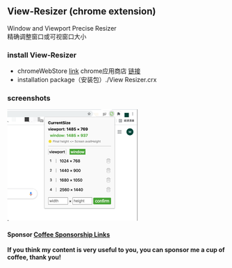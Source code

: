 ## View-Resizer (chrome extension)  
Window and Viewport Precise Resizer  
精确调整窗口或可视窗口大小

### install View-Resizer
- chromeWebStore [link](https://chrome.google.com/webstore/detail/view-resizer/dgnbmiehopjhpjbkpgcgjfmomfpmhlno/related?hl=zh-CN)
 chrome应用商店 [链接](https://chrome.google.com/webstore/detail/view-resizer/dgnbmiehopjhpjbkpgcgjfmomfpmhlno/related?hl=zh-CN)
- installation package（安装包）./View Resizer.crx


### screenshots
<img src="assets/viewResizershot.png" width = "300"  alt="" />  


#### Sponsor [Coffee Sponsorship Links](https://github.com/kongkong99/sponsor/blob/main/README.md)
**If you think my content is very useful to you, you can sponsor me a cup of coffee, thank you!**
